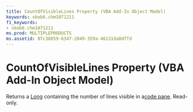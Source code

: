 ```yaml
---
title: CountOfVisibleLines Property (VBA Add-In Object Model)
keywords: vbob6.chm1071211
f1_keywords:
- vbob6.chm1071211
ms.prod: MULTIPLEPRODUCTS
ms.assetid: 8fc38059-6347-2849-359a-46131da0dffd
---
```



# CountOfVisibleLines Property (VBA Add-In Object Model)



Returns a [Long](vbe-glossary.md) containing the number of lines visible in a[code pane](vbe-glossary.md). Read-only.

